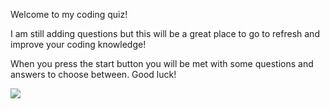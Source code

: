 Welcome to my coding quiz!

I am still adding questions but this will be a great place to go to refresh and improve your coding knowledge!

When you press the start button you will be met with some questions and answers to choose between. Good luck!

![](assets%5Cimages%5CScreenshot-1.jpg)